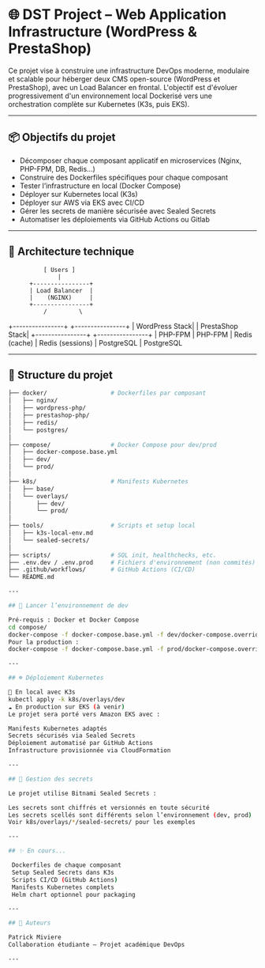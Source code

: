 # 🌐 DST Project – Web Application Infrastructure (WordPress & PrestaShop)

Ce projet vise à construire une infrastructure DevOps moderne, modulaire et scalable pour héberger deux CMS open-source (WordPress et PrestaShop), avec un Load Balancer en frontal. L'objectif est d'évoluer progressivement d'un environnement local Dockerisé vers une orchestration complète sur Kubernetes (K3s, puis EKS).

---

## 📦 Objectifs du projet

- Décomposer chaque composant applicatif en microservices (Nginx, PHP-FPM, DB, Redis…)
- Construire des Dockerfiles spécifiques pour chaque composant
- Tester l’infrastructure en local (Docker Compose)
- Déployer sur Kubernetes local (K3s)
- Déployer sur AWS via EKS avec CI/CD
- Gérer les secrets de manière sécurisée avec Sealed Secrets
- Automatiser les déploiements via GitHub Actions ou Gitlab

---

## 🧱 Architecture technique

              [ Users ]
                  |
          +----------------+
          | Load Balancer  |
          |    (NGINX)     |
          +----------------+
              /         \
 +----------------+   +----------------+
 | WordPress Stack|   | PrestaShop Stack|
 +----------------+   +----------------+
    | PHP-FPM           | PHP-FPM
    | Redis (cache)     | Redis (sessions)
    | PostgreSQL        | PostgreSQL

---

## 📁 Structure du projet

```bash
├── docker/                  # Dockerfiles par composant
│   ├── nginx/
│   ├── wordpress-php/
│   ├── prestashop-php/
│   ├── redis/
│   └── postgres/
│
├── compose/                 # Docker Compose pour dev/prod
│   ├── docker-compose.base.yml
│   ├── dev/
│   └── prod/
│
├── k8s/                     # Manifests Kubernetes
│   ├── base/
│   └── overlays/
│       ├── dev/
│       └── prod/
│
├── tools/                   # Scripts et setup local
│   ├── k3s-local-env.md
│   └── sealed-secrets/
│
├── scripts/                 # SQL init, healthchecks, etc.
├── .env.dev / .env.prod     # Fichiers d'environnement (non commités)
├── .github/workflows/       # GitHub Actions (CI/CD)
└── README.md

---

## 🚀 Lancer l’environnement de dev

Pré-requis : Docker et Docker Compose
cd compose/
docker-compose -f docker-compose.base.yml -f dev/docker-compose.override.yml up --build
Pour la production :
docker-compose -f docker-compose.base.yml -f prod/docker-compose.override.yml up -d

---

## ☸️ Déploiement Kubernetes

🧪 En local avec K3s
kubectl apply -k k8s/overlays/dev
☁️ En production sur EKS (à venir)
Le projet sera porté vers Amazon EKS avec :

Manifests Kubernetes adaptés
Secrets sécurisés via Sealed Secrets
Déploiement automatisé par GitHub Actions
Infrastructure provisionnée via CloudFormation

---

## 🔐 Gestion des secrets

Le projet utilise Bitnami Sealed Secrets :

Les secrets sont chiffrés et versionnés en toute sécurité
Les secrets scellés sont différents selon l’environnement (dev, prod)
Voir k8s/overlays/*/sealed-secrets/ pour les exemples

---

## ✨ En cours...

 Dockerfiles de chaque composant
 Setup Sealed Secrets dans K3s
 Scripts CI/CD (GitHub Actions)
 Manifests Kubernetes complets
 Helm chart optionnel pour packaging

---

## 👥 Auteurs

Patrick Miviere
Collaboration étudiante – Projet académique DevOps

---

